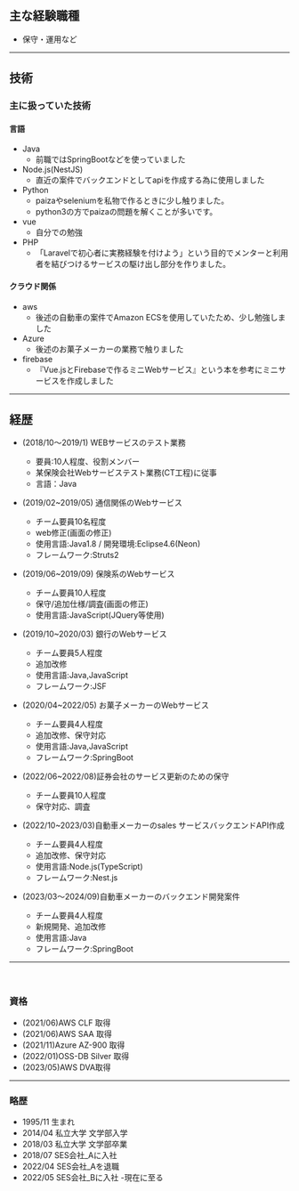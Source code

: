 ## 主な経験職種
* 保守・運用など

----
## 技術
### 主に扱っていた技術
  #### 言語
  * Java
    * 前職ではSpringBootなどを使っていました
  * Node.js(NestJS)
    * 直近の案件でバックエンドとしてapiを作成する為に使用しました
  * Python
    * paizaやseleniumを私物で作るときに少し触りました。
    * python3の方でpaizaの問題を解くことが多いです。
  * vue
    * 自分での勉強
  * PHP
    * 「Laravelで初心者に実務経験を付けよう」という目的でメンターと利用者を結びつけるサービスの駆け出し部分を作りました。
  #### クラウド関係
  * aws
    * 後述の自動車の案件でAmazon ECSを使用していたため、少し勉強しました
  * Azure
    * 後述のお菓子メーカーの業務で触りました
  * firebase
    * 『Vue.jsとFirebaseで作るミニWebサービス』という本を参考にミニサービスを作成しました

-----

## 経歴
* (2018/10～2019/1) WEBサービスのテスト業務
  * 要員:10人程度、役割メンバー
  * 某保険会社Webサービステスト業務(CT工程)に従事
  * 言語：Java

* (2019/02~2019/05) 通信関係のWebサービス
  * チーム要員10名程度
  * web修正(画面の修正)
  * 使用言語:Java1.8 / 開発環境:Eclipse4.6(Neon)
  * フレームワーク:Struts2

* (2019/06~2019/09) 保険系のWebサービス
  * チーム要員10人程度
  * 保守/追加仕様/調査(画面の修正)
  * 使用言語:JavaScript(JQuery等使用)

* (2019/10~2020/03) 銀行のWebサービス
  * チーム要員5人程度
  * 追加改修
  * 使用言語:Java,JavaScript
  * フレームワーク:JSF

* (2020/04~2022/05) お菓子メーカーのWebサービス
  * チーム要員4人程度
  * 追加改修、保守対応
  * 使用言語:Java,JavaScript
  * フレームワーク:SpringBoot

* (2022/06~2022/08)証券会社のサービス更新のための保守
  * チーム要員10人程度
  * 保守対応、調査

* (2022/10~2023/03)自動車メーカーのsales サービスバックエンドAPI作成
  * チーム要員4人程度
  * 追加改修、保守対応
  * 使用言語:Node.js(TypeScript)
  * フレームワーク:Nest.js

* (2023/03〜2024/09)自動車メーカーのバックエンド開発案件
  * チーム要員4人程度
  * 新規開発、追加改修
  * 使用言語:Java
  * フレームワーク:SpringBoot
-----
　　　
### 資格
* (2021/06)AWS CLF 取得
* (2021/06)AWS SAA 取得
* (2021/11)Azure AZ-900 取得
* (2022/01)OSS-DB Silver 取得
* (2023/05)AWS DVA取得

-----

### 略歴
* 1995/11 生まれ
* 2014/04 私立大学 文学部入学
* 2018/03 私立大学 文学部卒業
* 2018/07 SES会社_Aに入社
* 2022/04 SES会社_Aを退職
* 2022/05 SES会社_Bに入社 -現在に至る
